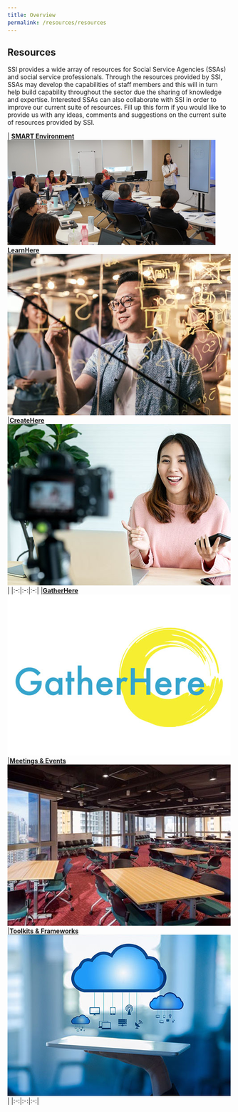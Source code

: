 ```yaml
---
title: Overview
permalink: /resources/resources
---
```


## Resources

SSI provides a wide array of resources for Social Service Agencies (SSAs) and social service professionals. Through the resources provided by SSI, SSAs may develop the capabilities of staff members and this will in turn help build capability throughout the sector due the sharing of knowledge and expertise. Interested SSAs can also collaborate with SSI in order to improve our current suite of resources. Fill up this form if you would like to provide us with any ideas, comments and suggestions on the current suite of resources provided by SSI.

<!--TO BE REMOVED-->

| **[SMART Environment](/Resources-(1)/SMART-Environment)** [![SMART Environment](/images/resources/SMART-environment-1.png)](https://www.ssi.sg/Resources-(1)/SMART-Environment) **[LearnHere](https://www.ssi.sg/Resources-(1)/LearnHere)** [![LearnHere](/images/resources/mainpage/Learnhere.jpg)](https://www.ssi.sg/Resources-(1)/LearnHere)  |**[CreateHere](https://www.ssi.sg/Resources-(1)/CreateHere)**[![CreateHere](/images/resources/mainpage/Createhere.jpg)](https://www.ssi.sg/Resources-(1)/CreateHere)   |
|:-:|:-:|:-:|
|**[GatherHere](https://www.ssi.sg/Resources-(1)/GatherHere)**[![GatherHere](/images/resources/mainpage/Gatherhere.jpg)](https://www.ssi.sg/Resources-(1)/GatherHere)   |**[Meetings & Events](/resources/meetings-events)**[![Meetings & Events](/images/resources/mainpage/Venue.jpg)](/resources/meetings-events)   |**[Toolkits & Frameworks](/resources/toolkits-frameworks)**[![Toolkits & Frameworks](/images/resources/mainpage/Toolkit.jpg)](/resources/toolkits-frameworks)   |
|:-:|:-:|:-:|  
